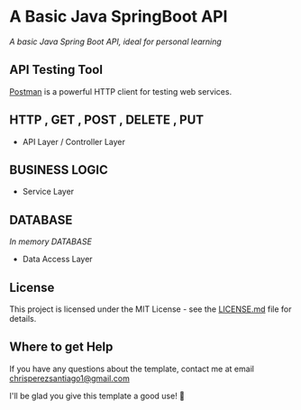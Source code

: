 # A Basic Java SpringBoot API
*A basic Java Spring Boot API, ideal for personal learning*


## API Testing Tool
[Postman](https://www.getpostman.com/) is a powerful HTTP client for testing web services.

## HTTP , GET , POST , DELETE , PUT
- API Layer / Controller Layer

## BUSINESS LOGIC 
- Service Layer

## DATABASE 
*In memory DATABASE*
- Data Access Layer


## License
This project is licensed under the MIT License - see the [LICENSE.md](https://github.com/ChrisMichaelPerezSantiago/springbootapi/blob/master/LICENSE) file for details.



## Where to get Help
If you have any questions about the template, contact me at email chrisperezsantiago1@gmail.com


I'll be glad you give this template a good use! 💖